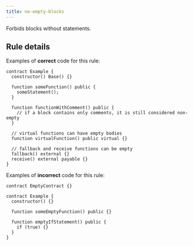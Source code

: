 ```yaml
---
title: no-empty-blocks
---
```


Forbids blocks without statements.

## Rule details

Examples of **correct** code for this rule:

```solidity
contract Example {
  constructor() Base() {}

  function someFunction() public {
    someStatement();
  }

  function functionWithComment() public {
    // if a block contains only comments, it is still considered non-empty
  }

  // virtual functions can have empty bodies
  function virtualFunction() public virtual {}

  // fallback and receive functions can be empty
  fallback() external {}
  receive() external payable {}
}
```

Examples of **incorrect** code for this rule:

```solidity
contract EmptyContract {}

contract Example {
  constructor() {}

  function someEmptyFunction() public {}

  function emptyIfStatement() public {
    if (true) {}
  }
}
```
